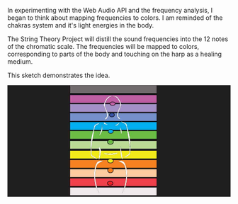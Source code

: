 In experimenting with the Web Audio API and the frequency analysis, I began to think about mapping frequencies to colors.  I am reminded of the chakras system and it's light energies in the body.

The String Theory Project will distill the sound frequencies into the 12 notes of the chromatic scale.  The frequencies will be mapped to colors, corresponding to parts of the body and touching on the harp as a healing medium.

This sketch demonstrates the idea.

![Color Map](../project_images/chakramap.jpg?raw=true "Color Map")



